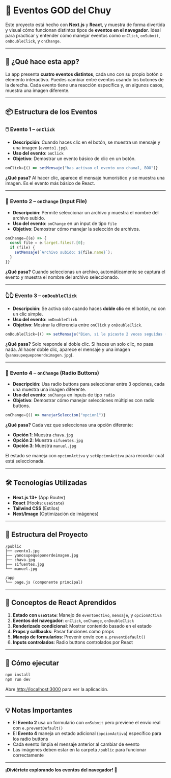 # 🧠 Eventos GOD del Chuy

Este proyecto está hecho con **Next.js** y **React**, y muestra de forma divertida y visual cómo funcionan distintos tipos de **eventos en el navegador**. Ideal para practicar y entender cómo manejar eventos como `onClick`, `onSubmit`, `onDoubleClick`, y `onChange`.

---

## 🚀 ¿Qué hace esta app?

La app presenta **cuatro eventos distintos**, cada uno con su propio botón o elemento interactivo. Puedes cambiar entre eventos usando los botones de la derecha. Cada evento tiene una reacción específica y, en algunos casos, muestra una imagen diferente.

---

## 📦 Estructura de los Eventos

### 🖱️ **Evento 1 – `onClick`**
- **Descripción**: Cuando haces clic en el botón, se muestra un mensaje y una imagen (`evento1.jpg`).
- **Uso del evento**: `onClick`
- **Objetivo**: Demostrar un evento básico de clic en un botón.

```jsx
onClick={() => setMensaje("has activao el evento uno chaval, BOO")}
```

**¿Qué pasa?** Al hacer clic, aparece el mensaje humorístico y se muestra una imagen. Es el evento más básico de React.

---

### 📁 **Evento 2 – `onChange` (Input File)**
- **Descripción**: Permite seleccionar un archivo y muestra el nombre del archivo subido.
- **Uso del evento**: `onChange` en un input de tipo `file`
- **Objetivo**: Demostrar cómo manejar la selección de archivos.

```jsx
onChange={(e) => {
  const file = e.target.files?.[0];
  if (file) {
    setMensaje(`Archivo subido: ${file.name}`);
  }
}}
```

**¿Qué pasa?** Cuando seleccionas un archivo, automáticamente se captura el evento y muestra el nombre del archivo seleccionado.

---

### 👆👆 **Evento 3 – `onDoubleClick`**
- **Descripción**: Se activa solo cuando haces **doble clic** en el botón, no con un clic simple.
- **Uso del evento**: `onDoubleClick`
- **Objetivo**: Mostrar la diferencia entre `onClick` y `onDoubleClick`.

```jsx
onDoubleClick={() => setMensaje("Bien, si le picaste 2 veces seguidas (no tuve más imagenes para humillar a mis compañeros XD)")}
```

**¿Qué pasa?** Solo responde al doble clic. Si haces un solo clic, no pasa nada. Al hacer doble clic, aparece el mensaje y una imagen (`yanosupequeponerdeimagen.jpg`).

---

### 🔘 **Evento 4 – `onChange` (Radio Buttons)**
- **Descripción**: Usa radio buttons para seleccionar entre 3 opciones, cada una muestra una imagen diferente.
- **Uso del evento**: `onChange` en inputs de tipo `radio`
- **Objetivo**: Demostrar cómo manejar selecciones múltiples con radio buttons.

```jsx
onChange={() => manejarSeleccion("opcion1")}
```

**¿Qué pasa?** Cada vez que seleccionas una opción diferente:
- **Opción 1**: Muestra `chava.jpg`
- **Opción 2**: Muestra `sifuentes.jpg` 
- **Opción 3**: Muestra `manuel.jpg`

El estado se maneja con `opcionActiva` y `setOpcionActiva` para recordar cuál está seleccionada.

---

## 🛠️ Tecnologías Utilizadas

- **Next.js 13+** (App Router)
- **React** (Hooks: `useState`)
- **Tailwind CSS** (Estilos)
- **Next/Image** (Optimización de imágenes)

---

## 📂 Estructura del Proyecto

```
/public
├── evento1.jpg
├── yanosupequeponerdeimagen.jpg
├── chava.jpg
├── sifuentes.jpg
└── manuel.jpg

/app
└── page.js (componente principal)
```

---

## 🎯 Conceptos de React Aprendidos

1. **Estado con `useState`**: Manejo de `eventoActivo`, `mensaje`, y `opcionActiva`
2. **Eventos del navegador**: `onClick`, `onChange`, `onDoubleClick`
3. **Renderizado condicional**: Mostrar contenido basado en el estado
4. **Props y callbacks**: Pasar funciones como props
5. **Manejo de formularios**: Prevenir envío con `e.preventDefault()`
6. **Inputs controlados**: Radio buttons controlados por React

---

## 🚀 Cómo ejecutar

```bash
npm install
npm run dev
```

Abre [http://localhost:3000](http://localhost:3000) para ver la aplicación.

---

## 💡 Notas Importantes

- El **Evento 2** usa un formulario con `onSubmit` pero previene el envío real con `e.preventDefault()`
- El **Evento 4** maneja un estado adicional (`opcionActiva`) específico para los radio buttons
- Cada evento limpia el mensaje anterior al cambiar de evento
- Las imágenes deben estar en la carpeta `/public` para funcionar correctamente

---

**¡Diviértete explorando los eventos del navegador! 🎉**
